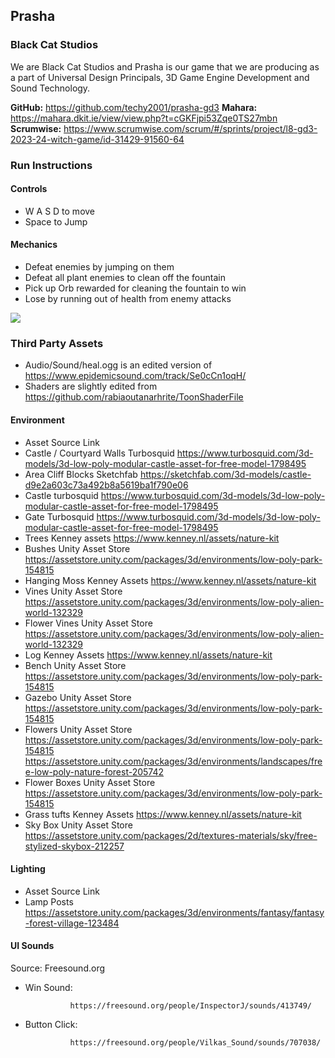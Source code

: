 ## Prasha

### Black Cat Studios

We are Black Cat Studios and Prasha is our game that we are producing as a part of Universal Design Principals, 3D Game Engine Development and Sound Technology.

**GitHub:** https://github.com/techy2001/prasha-gd3
**Mahara:** https://mahara.dkit.ie/view/view.php?t=cGKFjpi53Zqe0TS27mbn
**Scrumwise:** https://www.scrumwise.com/scrum/#/sprints/project/l8-gd3-2023-24-witch-game/id-31429-91560-64

### Run Instructions

#### Controls

- W A S D to move
- Space to Jump

#### Mechanics

- Defeat enemies by jumping on them
- Defeat all plant enemies to clean off the fountain
- Pick up Orb rewarded for cleaning the fountain to win
- Lose by running out of health from enemy attacks

<img src="https://media.discordapp.net/stickers/1177392903769833572.webp"><br>

### Third Party Assets

- Audio/Sound/heal.ogg is an edited version of https://www.epidemicsound.com/track/Se0cCn1oqH/
- Shaders are slightly edited from https://github.com/rabiaoutanarhrite/ToonShaderFile

#### Environment
- Asset 	Source 	Link
- Castle / Courtyard Walls 	 Turbosquid 	 https://www.turbosquid.com/3d-models/3d-low-poly-modular-castle-asset-for-free-model-1798495 
- Area Cliff Blocks 	 Sketchfab 	 https://sketchfab.com/3d-models/castle-d9e2a603c73a492b8a5619ba1f790e06  
- Castle 	 turbosquid 	 https://www.turbosquid.com/3d-models/3d-low-poly-modular-castle-asset-for-free-model-1798495 
- Gate 	 Turbosquid 	  https://www.turbosquid.com/3d-models/3d-low-poly-modular-castle-asset-for-free-model-1798495 
- Trees 	 Kenney assets 	 https://www.kenney.nl/assets/nature-kit 
- Bushes 	Unity Asset Store 	 https://assetstore.unity.com/packages/3d/environments/low-poly-park-154815
- Hanging Moss 	Kenney Assets 	 https://www.kenney.nl/assets/nature-kit 
- Vines 	 Unity Asset Store 	 https://assetstore.unity.com/packages/3d/environments/low-poly-alien-world-132329 
- Flower Vines 	 Unity Asset Store 	 https://assetstore.unity.com/packages/3d/environments/low-poly-alien-world-132329 
- Log 	 Kenney Assets 	 https://www.kenney.nl/assets/nature-kit
- Bench 	 Unity Asset Store 	 https://assetstore.unity.com/packages/3d/environments/low-poly-park-154815
- Gazebo 	 Unity Asset Store 	 https://assetstore.unity.com/packages/3d/environments/low-poly-park-154815
- Flowers 	 Unity Asset Store 	https://assetstore.unity.com/packages/3d/environments/low-poly-park-154815
                              https://assetstore.unity.com/packages/3d/environments/landscapes/free-low-poly-nature-forest-205742
- Flower Boxes 	 Unity Asset Store 	 https://assetstore.unity.com/packages/3d/environments/low-poly-park-154815
- Grass tufts 	 Kenney Assets 	 https://www.kenney.nl/assets/nature-kit 
- Sky Box 	 Unity Asset Store 	https://assetstore.unity.com/packages/2d/textures-materials/sky/free-stylized-skybox-212257

#### Lighting
- Asset Source Link
- Lamp Posts https://assetstore.unity.com/packages/3d/environments/fantasy/fantasy-forest-village-123484
  
#### UI Sounds
  Source: Freesound.org

- Win Sound:

                https://freesound.org/people/InspectorJ/sounds/413749/

- Button Click:

                https://freesound.org/people/Vilkas_Sound/sounds/707038/

